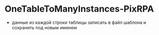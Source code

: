# OneTableToManyInstances-PixRPA
- данные из каждой строки таблицы записать в файл шаблона и сохранить под новым именем
